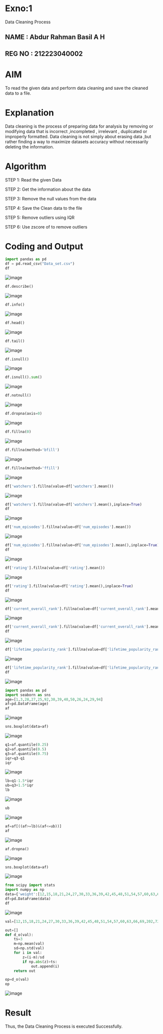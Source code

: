 # Exno:1
Data Cleaning Process

## NAME : Abdur Rahman Basil A H
## REG NO : 212223040002

# AIM
To read the given data and perform data cleaning and save the cleaned data to a file.

# Explanation
Data cleaning is the process of preparing data for analysis by removing or modifying data that is incorrect ,incompleted , irrelevant , duplicated or improperly formatted. Data cleaning is not simply about erasing data ,but rather finding a way to maximize datasets accuracy without necessarily deleting the information.

# Algorithm
STEP 1: Read the given Data

STEP 2: Get the information about the data

STEP 3: Remove the null values from the data

STEP 4: Save the Clean data to the file

STEP 5: Remove outliers using IQR

STEP 6: Use zscore of to remove outliers

# Coding and Output
```py
import pandas as pd
df = pd.read_csv("Data_set.csv")
df
```
![image](https://github.com/user-attachments/assets/7ed041cb-0cd5-4ba3-84de-781004fc1044)
```py
df.describe()
```
![image](https://github.com/user-attachments/assets/d42f94f9-8e80-4bcb-80a9-3c9e1fd6a870)

```py
df.info()
```
![image](https://github.com/user-attachments/assets/77068cbd-ee4c-4f87-a927-d4cea39d50de)

```py
df.head()
```
![image](https://github.com/user-attachments/assets/da86fb33-9bc0-47be-a38c-239ac32acc82)

```py
df.tail()
```
![image](https://github.com/user-attachments/assets/4a8c934b-6d0d-4071-914f-4534c58bc397)

```py
df.isnull()
```
![image](https://github.com/user-attachments/assets/d046acf6-bc09-47a9-b6a5-856d73b7b6a2)

```py
df.isnull().sum()

```
![image](https://github.com/user-attachments/assets/d002ab75-6972-4ec5-acc4-129cd922b506)

```py
df.notnull()
```
![image](https://github.com/user-attachments/assets/c4ba2385-f7ba-4908-b782-32535f57982f)

```py
df.dropna(axis=0)
```
![image](https://github.com/user-attachments/assets/33f0d8cc-1d37-4a33-a222-145afe126a5c)

```py
df.fillna(0)
```
![image](https://github.com/user-attachments/assets/4b278579-d4a0-43a6-a247-c3506b9c59eb)

```py
df.fillna(method='bfill')
```
![image](https://github.com/user-attachments/assets/37e8e187-c5f2-46cb-8978-2d783bd1892d)

```py
df.fillna(method='ffill')
```
![image](https://github.com/user-attachments/assets/1ef6c702-f5d4-4fbb-bf60-687be982442d)

```py
df['watchers'].fillna(value=df['watchers'].mean())
```
![image](https://github.com/user-attachments/assets/e5011235-319a-4a12-890a-1573bde1d02c)

```py
df['watchers'].fillna(value=df['watchers'].mean(),inplace=True)
df
```
![image](https://github.com/user-attachments/assets/7f743ba0-7896-41c9-8750-787e6411a1e3)

```py
df['num_episodes'].fillna(value=df['num_episodes'].mean())
```
![image](https://github.com/user-attachments/assets/507b694e-7906-4bbd-8701-4c25af87ea31)

```py
df['num_episodes'].fillna(value=df['num_episodes'].mean(),inplace=True)
df
```
![image](https://github.com/user-attachments/assets/08ab194e-00df-4a1f-85a1-d968fbdd090b)


```py
df['rating'].fillna(value=df['rating'].mean())
```
![image](https://github.com/user-attachments/assets/9daf5c04-1513-4e2f-bfc1-7bf83bca0e72)

```py
df['rating'].fillna(value=df['rating'].mean(),inplace=True)
df
```
![image](https://github.com/user-attachments/assets/ecd7c424-7173-4f6f-b231-a71686b98100)

```py
df['current_overall_rank'].fillna(value=df['current_overall_rank'].mean())
```
![image](https://github.com/user-attachments/assets/8278e5b8-1be2-4968-8344-0d2091a1283e)

```py
df['current_overall_rank'].fillna(value=df['current_overall_rank'].mean(),inplace=True)
df
```
![image](https://github.com/user-attachments/assets/dd067e31-7ed3-492f-986b-de8da6704752)

```py
df['lifetime_popularity_rank'].fillna(value=df['lifetime_popularity_rank'].mean())
```


![image](https://github.com/user-attachments/assets/ff99d368-2086-4e0d-9fe7-c13f474627a8)

```py
df['lifetime_popularity_rank'].fillna(value=df['lifetime_popularity_rank'].mean(),inplace=True)
df
```

![image](https://github.com/user-attachments/assets/1f24aec2-3c63-49ba-b966-655bb8809140)

```py
import pandas as pd
import seaborn as sns
age=[1,3,28,27,25,92,30,39,40,50,26,24,29,94]
af=pd.DataFrame(age)
af
```

![image](https://github.com/user-attachments/assets/760d3cd5-c2c5-49f5-9f74-e260c6320fbf)

```py
sns.boxplot(data=af)
```

![image](https://github.com/user-attachments/assets/e40a0403-0d4c-4ad3-a0fa-8e2310b11b86)

```py
q1=af.quantile(0.25)
q2=af.quantile(0.5)
q3=af.quantile(0.75)
iqr=q3-q1
iqr
```

![image](https://github.com/user-attachments/assets/88d5b492-928f-4205-9679-e8982d5f86fe)

```py
lb=q1-1.5*iqr
ub=q3+1.5*iqr
lb
```

![image](https://github.com/user-attachments/assets/4a072481-6823-4494-a2d8-27f8dd1e6e52)

```py
ub
```

![image](https://github.com/user-attachments/assets/8b8d5bc0-dfe1-4816-939a-e17ea9ca18dd)

```py
af=af[((af>=lb)&(af<=ub))]
af
```

![image](https://github.com/user-attachments/assets/dc030c9a-e0fd-47a3-beb4-c8008ba772e3)

```py
af.dropna()
```

![image](https://github.com/user-attachments/assets/19a344ab-84ed-453f-a228-13dd4231c7ee)


```py
sns.boxplot(data=af)
```

![image](https://github.com/user-attachments/assets/8c82af3d-80be-47e5-8b18-553ccedc2672)

```py
from scipy import stats
import numpy as np
data={'weight':[12,15,18,21,24,27,30,33,36,39,42,45,48,51,54,57,60,63,66,69,202,72,75,78,81,84,232,87,90,93,96,99,258]}
df=pd.DataFrame(data)
df
```

![image](https://github.com/user-attachments/assets/9264fa2c-c0fb-4f44-906c-122ae43080ab)

```py
val=[12,15,18,21,24,27,30,33,36,39,42,45,48,51,54,57,60,63,66,69,202,72,75,78,81,84,232,87,90,93,96,258]

out=[]
def d_o(val):
    ts=3
    m=np.mean(val)
    sd=np.std(val)
    for i in val:
        z=(i-m)/sd
        if np.abs(z)>ts:
            out.append(i)
    return out

op=d_o(val)
op
```

![image](https://github.com/user-attachments/assets/c7f7f146-415a-42bc-bcbf-2d1eed8051eb)












# Result
Thus, the Data Cleaning Process is executed Successfully.

